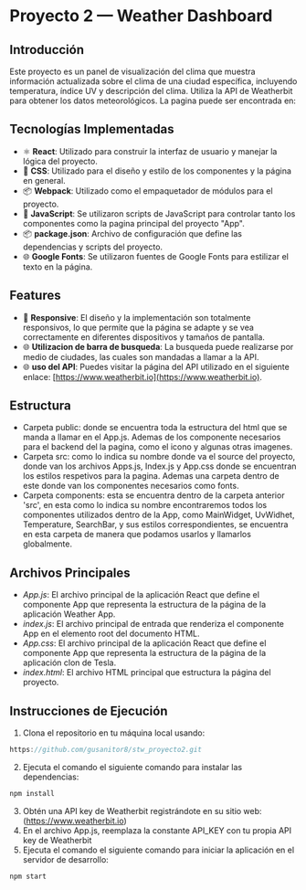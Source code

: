 # Proyecto 2 — Weather Dashboard

## Introducción
Este proyecto es un panel de visualización del clima que muestra información actualizada sobre el clima de una ciudad específica, incluyendo temperatura, índice UV y descripción del clima. Utiliza la API de Weatherbit para obtener los datos meteorológicos. La pagina puede ser encontrada en: 

## Tecnologías Implementadas
- ⚛ **React**: Utilizado para construir la interfaz de usuario y manejar la lógica del proyecto.
- 💅 **CSS**: Utilizado para el diseño y estilo de los componentes y la página en general.
- 📦 **Webpack**: Utilizado como el empaquetador de módulos para el proyecto.
- 📄 **JavaScript**: Se utilizaron scripts de JavaScript para controlar tanto los componentes como la pagina principal del proyecto "App".
- 📦 **package.json**: Archivo de configuración que define las dependencias y scripts del proyecto.
- 🌐 **Google Fonts**: Se utilizaron fuentes de Google Fonts para estilizar el texto en la página.

## Features
- 📱 **Responsive**: El diseño y la implementación son totalmente responsivos, lo que permite que la página se adapte y se vea correctamente en diferentes dispositivos y tamaños de pantalla.
- 🌐 **Utilizacion de barra de busqueda**: La busqueda puede realizarse por medio de ciudades, las cuales son mandadas a llamar a la API.
- 🌐 **uso del API**: Puedes visitar la página del API utilizado en el siguiente enlace: [https://www.weatherbit.io](https://www.weatherbit.io).

## Estructura
- Carpeta public: donde se encuentra toda la estructura del html que se manda a llamar en el App.js. Ademas de los componente necesarios para el backend del la pagina, como el icono y algunas otras imagenes.
- Carpeta src: como lo indica su nombre donde va el source del proyecto, donde van los archivos Apps.js, Index.js y App.css donde se encuentran los estilos respetivos para la pagina. Ademas una carpeta dentro de este donde van los componentes necesarios como fonts. 
- Carpeta components: esta se encuentra dentro de la carpeta anterior 'src', en esta como lo indica su nombre encontraremos todos los componentes utilizados dentro de la App, como MainWidget, UvWidhet, Temperature, SearchBar, y sus estilos correspondientes, se encuentra en esta carpeta de manera que podamos usarlos y llamarlos globalmente. 

## Archivos Principales
- *App.js*: El archivo principal de la aplicación React que define el componente App que representa la estructura de la página de la aplicación Weather App.
- *index.js*: El archivo principal de entrada que renderiza el componente App en el elemento root del documento HTML.
- *App.css*: El archivo principal de la aplicación React que define el componente App que representa la estructura de la página de la aplicación clon de Tesla.
- *index.html*: El archivo HTML principal que estructura la página del proyecto.


## Instrucciones de Ejecución
1. Clona el repositorio en tu máquina local usando:
```javascript
https://github.com/gusanitor8/stw_proyecto2.git
```
2. Ejecuta el comando el siguiente comando para instalar las dependencias:
```javascript
npm install
```
3. Obtén una API key de Weatherbit registrándote en su sitio web:
(https://www.weatherbit.io)
4. En el archivo App.js, reemplaza la constante API_KEY con tu propia API key de Weatherbit
5. Ejecuta el comando el siguiente comando para iniciar la aplicación en el servidor de desarrollo:
```javascript
npm start
```
